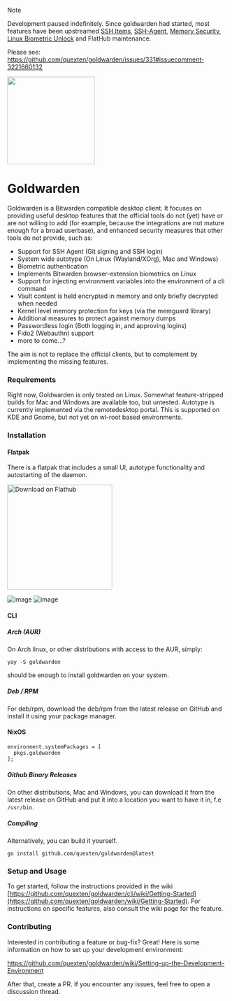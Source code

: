 > [!NOTE]  
> Development paused indefinitely. Since goldwarden had started, most features have been upstreamed
> [SSH Items](https://github.com/bitwarden/clients/pull/10360), [SSH-Agent](https://github.com/bitwarden/clients/pull/10293), [Memory Security](https://github.com/bitwarden/clients/pull/9393), [Linux Biometric Unlock](https://github.com/bitwarden/clients/pull/4586) and FlatHub maintenance.
>
> Please see: https://github.com/quexten/goldwarden/issues/331#issuecomment-3221660132

<img src="https://raw.githubusercontent.com/quexten/goldwarden/main/gui/com.quexten.Goldwarden.svg" width=200>

# Goldwarden

Goldwarden is a Bitwarden compatible desktop client. It focuses on providing useful desktop features that the official tools 
do not (yet) have or are not willing to add (for example, because the integrations are not mature enough for a broad userbase),
and enhanced security measures that other tools do not provide, such as:

- Support for SSH Agent (Git signing and SSH login)
- System wide autotype (On Linux (Wayland/XOrg), Mac and Windows)
- Biometric authentication
- Implements Bitwarden browser-extension biometrics on Linux
- Support for injecting environment variables into the environment of a cli command
- Vault content is held encrypted in memory and only briefly decrypted when needed
- Kernel level memory protection for keys (via the memguard library)
- Additional measures to protect against memory dumps
- Passwordless login (Both logging in, and approving logins)
- Fido2 (Webauthn) support
- more to come...?

The aim is not to replace the official clients, but to complement by implementing the missing features.

### Requirements
Right now, Goldwarden is only tested on Linux. Somewhat feature-stripped builds for Mac and Windows are available too, but untested.
Autotype is currently implemented via the remotedesktop portal. This is supported on KDE and Gnome, but not yet on wl-root based environments.

### Installation

#### Flatpak
There is a flatpak that includes a small UI, autotype functionality and autostarting of the daemon.

[<img width='240' alt='Download on Flathub' src='https://flathub.org/assets/badges/flathub-badge-en.png' />](https://flathub.org/apps/details/com.quexten.Goldwarden)

![image](https://github.com/quexten/goldwarden/assets/11866552/ae081005-00bf-4127-a208-1476ed856ef1)
![image](https://github.com/quexten/goldwarden/assets/11866552/b7f4c261-f801-4b61-9507-8a9bef793de4)

#### CLI
##### Arch (AUR)
On Arch linux, or other distributions with access to the AUR, simply:
```
yay -S goldwarden
```
should be enough to install goldwarden on your system.

##### Deb / RPM
For deb/rpm, download the deb/rpm from the latest release on GitHub and install it using your package manager.

#### NixOS
```
environment.systemPackages = [
  pkgs.goldwarden
];
```
##### Github Binary Releases
On other distributions, Mac and Windows, you can download it from the latest release on GitHub and put it into a location you want to have it in, f.e `/usr/bin`.

##### Compiling
Alternatively, you can build it yourself.
```
go install github.com/quexten/goldwarden@latest
```

### Setup and Usage
To get started, follow the instructions provided in the wiki [https://github.com/quexten/goldwarden/cli/wiki/Getting-Started](https://github.com/quexten/goldwarden/wiki/Getting-Started).
For instructions on specific features, also consult the wiki page for the feature.

### Contributing
Interested in contributing a feature or bug-fix? Great! Here is some information on how to set up your development environment:

https://github.com/quexten/goldwarden/wiki/Setting-up-the-Development-Environment

After that, create a PR. If you encounter any issues, feel free to open a discussion thread.
